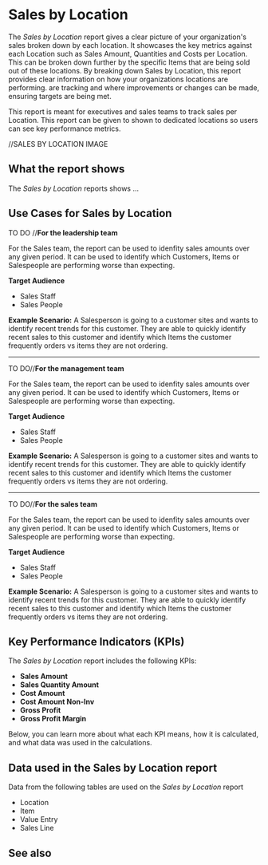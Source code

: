 # Sales by Location

The _Sales by Location_ report gives a clear picture of your organization's sales broken down by each location. It showcases the key metrics against each Location such as Sales Amount, Quantities and Costs per Location. This can be broken down further by the specific Items that are being sold out of these locations. By breaking down Sales by Location, this report provides clear information on how your organizations locations are performing. are tracking and where improvements or changes can be made, ensuring targets are being met. 

This report is meant for executives and sales teams to track sales per Location. This report can be given to shown to dedicated locations so users can see key performance metrics.

//SALES BY LOCATION IMAGE

## What the report shows

The *Sales by Location* reports shows ...


## Use Cases for Sales by Location

TO DO //**For the leadership team**

For the Sales team, the report can be used to idenfity sales amounts over any given period. It can be used to identify which Customers, Items or Salespeople are performing worse than expecting. 

**Target Audience**

- Sales Staff
- Sales People

**Example Scenario:** A Salesperson is going to a customer sites and wants to identify recent trends for this customer. They are able to quickly identify recent sales to this customer and identify which Items the customer frequently orders vs items they are not ordering.

---

TO DO//**For the management team**

For the Sales team, the report can be used to idenfity sales amounts over any given period. It can be used to identify which Customers, Items or Salespeople are performing worse than expecting. 

**Target Audience**

- Sales Staff
- Sales People

**Example Scenario:** A Salesperson is going to a customer sites and wants to identify recent trends for this customer. They are able to quickly identify recent sales to this customer and identify which Items the customer frequently orders vs items they are not ordering.

---

TO DO//**For the sales team**

For the Sales team, the report can be used to idenfity sales amounts over any given period. It can be used to identify which Customers, Items or Salespeople are performing worse than expecting. 

**Target Audience**

- Sales Staff
- Sales People

**Example Scenario:** A Salesperson is going to a customer sites and wants to identify recent trends for this customer. They are able to quickly identify recent sales to this customer and identify which Items the customer frequently orders vs items they are not ordering.


## Key Performance Indicators (KPIs)

The _Sales by Location_ report includes the following KPIs:

- **Sales Amount**
- **Sales Quantity Amount**
- **Cost Amount**
- **Cost Amount Non-Inv**
- **Gross Profit**
- **Gross Profit Margin**

Below, you can learn more about what each KPI means, how it is calculated, and what data was used in the calculations.

## Data used in the Sales by Location report

Data from the following tables are used on the *Sales by Location* report
- Location
- Item
- Value Entry
- Sales Line

## See also